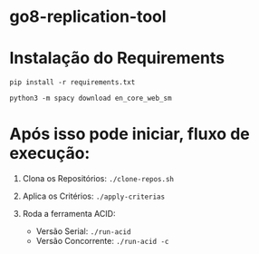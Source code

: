 # go8-replication-tool

# Instalação do Requirements

`pip install -r requirements.txt`

`python3 -m spacy download en_core_web_sm`

# Após isso pode iniciar, fluxo de execução:

1. Clona os Repositórios: 
`./clone-repos.sh`

2. Aplica os Critérios: 
`./apply-criterias`

3. Roda a ferramenta ACID:
    - Versão Serial:      `./run-acid` 
    - Versão Concorrente: `./run-acid -c`
